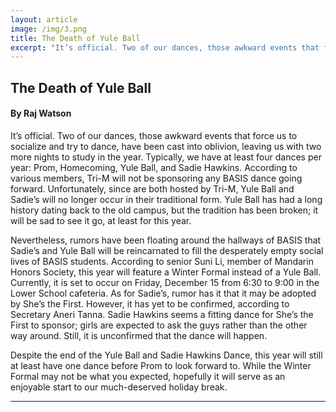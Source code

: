 ```yaml
---
layout: article
image: /img/3.png
title: The Death of Yule Ball
excerpt: "It’s official. Two of our dances, those awkward events that force us to socialize and try to dance, have been cast into oblivion, leaving us with two more nights to study in the year."
---
```


<h2>The Death of Yule Ball</h2>
<h4>By Raj Watson</h4>

It’s official. Two of our dances, those awkward events that force us to socialize and try to dance, have been cast into oblivion, leaving us with two more nights to study in the year. Typically, we have at least four dances per year: Prom, Homecoming, Yule Ball, and Sadie Hawkins. According to various members, Tri-M will not be sponsoring any BASIS dance going forward. Unfortunately, since are both hosted by Tri-M, Yule Ball and Sadie’s will no longer occur in their traditional form. Yule Ball has had a long history dating back to the old campus, but the tradition has been broken; it will be sad to see it go, at least for this year.

Nevertheless, rumors have been floating around the hallways of BASIS that Sadie’s and Yule Ball will be reincarnated to fill the desperately empty social lives of BASIS students. According to senior Suni Li, member of Mandarin Honors Society, this year will feature a Winter Formal instead of a Yule Ball. Currently, it is set to occur on Friday, December 15 from 6:30 to 9:00 in the Lower School cafeteria. As for Sadie’s, rumor has it that it may be adopted by She’s the First. However, it has yet to be confirmed, according to Secretary Aneri Tanna. Sadie Hawkins seems a fitting dance for She’s the First to sponsor; girls are expected to ask the guys rather than the other way around. Still, it is unconfirmed that the dance will happen.

Despite the end of the Yule Ball and Sadie Hawkins Dance, this year will still at least have one dance before Prom to look forward to. While the Winter Formal may not be what you expected, hopefully it will serve as an enjoyable start to our much-deserved holiday break.

<hr style="border-color:#7D7D7D;height:0.5px;">

